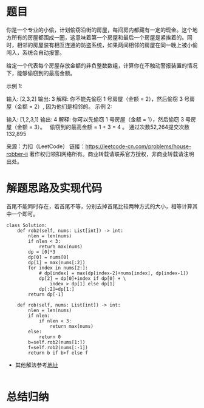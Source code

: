 # 题目
你是一个专业的小偷，计划偷窃沿街的房屋，每间房内都藏有一定的现金。这个地方所有的房屋都围成一圈，这意味着第一个房屋和最后一个房屋是紧挨着的。同时，相邻的房屋装有相互连通的防盗系统，如果两间相邻的房屋在同一晚上被小偷闯入，系统会自动报警。

给定一个代表每个房屋存放金额的非负整数数组，计算你在不触动警报装置的情况下，能够偷窃到的最高金额。

示例 1:

输入: [2,3,2]
输出: 3
解释: 你不能先偷窃 1 号房屋（金额 = 2），然后偷窃 3 号房屋（金额 = 2）, 因为他们是相邻的。
示例 2:

输入: [1,2,3,1]
输出: 4
解释: 你可以先偷窃 1 号房屋（金额 = 1），然后偷窃 3 号房屋（金额 = 3）。
     偷窃到的最高金额 = 1 + 3 = 4 。
通过次数52,264提交次数132,895

来源：力扣（LeetCode）
链接：https://leetcode-cn.com/problems/house-robber-ii
著作权归领扣网络所有。商业转载请联系官方授权，非商业转载请注明出处。

# 解题思路及实现代码
首尾不能同时存在，若首尾不等，分别去掉首尾比较两种方式的大小，相等计算其中一个即可。
```
class Solution:
    def rob2(self, nums: List[int]) -> int:
        nlen = len(nums)
        if nlen < 3:
            return max(nums)
        dp = [0]*3
        dp[0] = nums[0]
        dp[1] = max(nums[:2])
        for index in nums[2:]:
            # dp[index] = max(dp[index-2]+nums[index], dp[index-1])
            dp[2] = dp[0]+index if dp[0] + \
                index > dp[1] else dp[1]
            dp[:2]=dp[1:]
        return dp[-1]

    def rob(self, nums: List[int]) -> int:
        nlen = len(nums)
        if nlen:
            if nlen < 3:
                return max(nums)
        else:
            return 0
        b=self.rob2(nums[1:])
        f=self.rob2(nums[:-1])
        return b if b>f else f
```
- 其他解法参考<a href="">地址</a>
``` 

``` 
# 总结归纳
